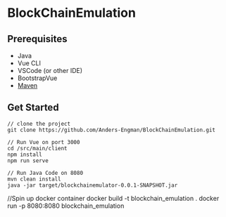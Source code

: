 # BlockChainEmulation

## Prerequisites

- Java
- Vue CLI
- VSCode (or other IDE)
- BootstrapVue
- [Maven](https://www.journaldev.com/2348/install-maven-mac-os)

## Get Started

```
// clone the project
git clone https://github.com/Anders-Engman/BlockChainEmulation.git

// Run Vue on port 3000
cd /src/main/client
npm install
npm run serve

// Run Java Code on 8080
mvn clean install
java -jar target/blockchainemulator-0.0.1-SNAPSHOT.jar
```
//Spin up docker container
docker build -t blockchain_emulation .
docker run -p 8080:8080 blockchain_emulation

